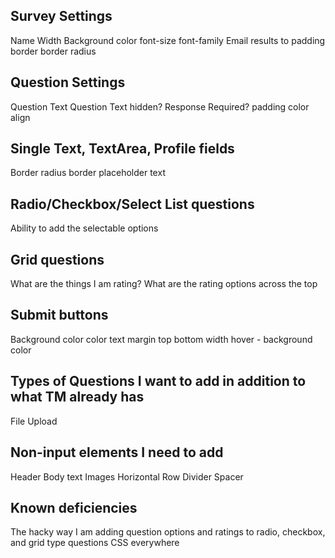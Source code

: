 ## Survey Settings
Name
Width
Background color
font-size
font-family
Email results to
padding
border
border radius

## Question Settings
Question Text
Question Text hidden?
Response Required?
padding
color
align

## Single Text, TextArea, Profile fields
Border radius
border
placeholder text

<!-- I may remove profile field type questions from the app entirely -->
<!-- ## Profile fields question
Which profile fields to include?
If email address is unknown, add as subscriber? -->

## Radio/Checkbox/Select List questions
Ability to add the selectable options
<!-- For checkbox question, is the option prechecked? -->

## Grid questions
What are the things I am rating?
What are the rating options across the top

## Submit buttons
Background color
color
text
margin top bottom
width
hover - background color

## Types of Questions I want to add in addition to what TM already has
File Upload

## Non-input elements I need to add
Header
Body text
Images
Horizontal Row Divider
Spacer

## Known deficiencies
The hacky way I am adding question options and ratings to radio, checkbox, and grid type questions
CSS everywhere